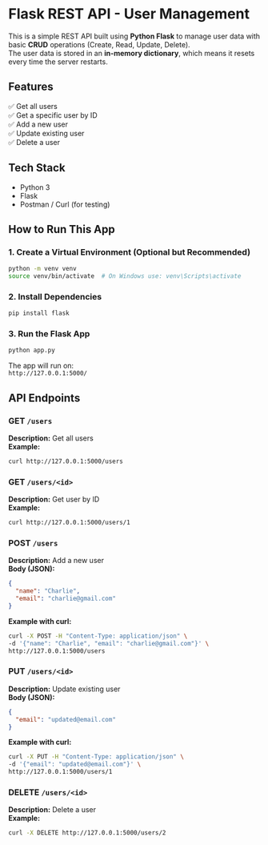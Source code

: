 # Flask REST API - User Management

This is a simple REST API built using **Python Flask** to manage user data with basic **CRUD** operations (Create, Read, Update, Delete).  
The user data is stored in an **in-memory dictionary**, which means it resets every time the server restarts.

## Features

✅ Get all users  
✅ Get a specific user by ID  
✅ Add a new user  
✅ Update existing user  
✅ Delete a user  

## Tech Stack

- Python 3
- Flask
- Postman / Curl (for testing)

##  How to Run This App

### 1. Create a Virtual Environment (Optional but Recommended)

```bash
python -m venv venv
source venv/bin/activate  # On Windows use: venv\Scripts\activate
```

### 2. Install Dependencies

```bash
pip install flask
```

### 3. Run the Flask App

```bash
python app.py
```

The app will run on:  
`http://127.0.0.1:5000/`

## API Endpoints

### GET `/users`

**Description:** Get all users  
**Example:**  
```bash
curl http://127.0.0.1:5000/users
```

### GET `/users/<id>`

**Description:** Get user by ID  
**Example:**  
```bash
curl http://127.0.0.1:5000/users/1
```

### POST `/users`

**Description:** Add a new user  
**Body (JSON):**
```json
{
  "name": "Charlie",
  "email": "charlie@gmail.com"
}
```

**Example with curl:**
```bash
curl -X POST -H "Content-Type: application/json" \
-d '{"name": "Charlie", "email": "charlie@gmail.com"}' \
http://127.0.0.1:5000/users
```

### PUT `/users/<id>`

**Description:** Update existing user  
**Body (JSON):**
```json
{
  "email": "updated@email.com"
}
```

**Example with curl:**
```bash
curl -X PUT -H "Content-Type: application/json" \
-d '{"email": "updated@email.com"}' \
http://127.0.0.1:5000/users/1
```

### DELETE `/users/<id>`

**Description:** Delete a user  
**Example:**
```bash
curl -X DELETE http://127.0.0.1:5000/users/2
```
